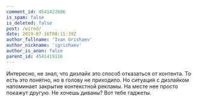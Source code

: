 ```yaml
---
comment_id: 4541422686
is_spam: false
is_deleted: false
post: /wired/
date: 2019-07-16T08:11:39Z
author_fullname: 'Ivan Grishaev'
author_nickname: 'igrishaev'
author_is_anon: false
parent_id: 4541419116
---
```


<p>Интересно, не знал, что дизлайк это способ отказаться от контента. То есть это понятно, но в голову не приходило. Но ситуация с дизлайком напоминает закрытие контекстной рекламы. На месте нее просто покажут другую. Не хочешь диваны? Вот тебе гаджеты.</p>
